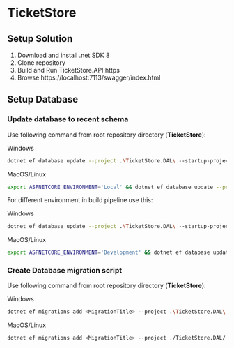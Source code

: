 # TicketStore

## Setup Solution
1. Download and install .net SDK 8
2. Clone repository
3. Build and Run TicketStore.API:https
4. Browse https://localhost:7113/swagger/index.html

## Setup Database

### Update database to recent schema
Use following command from root repository directory (**TicketStore**):

Windows
```bash
dotnet ef database update --project .\TicketStore.DAL\ --startup-project .\TicketStore.API\
```

MacOS/Linux
```bash
export ASPNETCORE_ENVIRONMENT='Local' && dotnet ef database update --project ./TicketStore.DAL/ --startup-project ./TicketStore.API/
```

For different environment in build pipeline use this:
 
Windows
```bash
dotnet ef database update --project .\TicketStore.DAL\ --startup-project .\TicketStore.API\ -- --environment Development
```

MacOS/Linux
```bash
export ASPNETCORE_ENVIRONMENT='Development' && dotnet ef database update --project ./TicketStore.DAL/ --startup-project ./TicketStore.API/ -- --environment Development
```

### Create Database migration script
Use following command from root repository directory (**TicketStore**):

Windows
```bash
dotnet ef migrations add <MigrationTitle> --project .\TicketStore.DAL\ --startup-project .\TicketStore.API\
```

MacOS/Linux
```bash
dotnet ef migrations add <MigrationTitle> --project ./TicketStore.DAL/ --startup-project ./TicketStore.API/
```